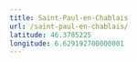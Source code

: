 ```yaml
---
title: Saint-Paul-en-Chablais
url: /saint-paul-en-chablais/
latitude: 46.3785225
longitude: 6.629192700000001
---
```

